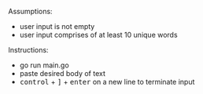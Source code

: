 Assumptions:
* user input is not empty
* user input comprises of at least 10 unique words


Instructions:
* go run main.go
* paste desired body of text
* <kbd>control</kbd> + <kbd>]</kbd> + <kbd>enter</kbd> on a new line to terminate input
